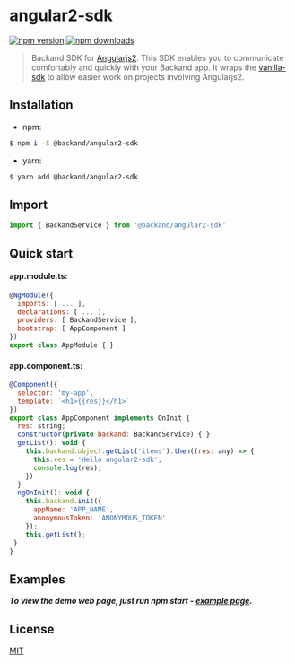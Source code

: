 angular2-sdk
===
[![npm version](https://img.shields.io/npm/v/@backand/angular2-sdk.svg?style=flat-square)](https://www.npmjs.org/package/@backand/angular2-sdk)
[![npm downloads](https://img.shields.io/npm/dt/@backand/angular2-sdk.svg?style=flat-square)](http://npm-stat.com/charts.html?package=@backand/angular2-sdk)

>  Backand SDK for [Angularjs2](https://angular.io/).
This SDK enables you to communicate comfortably and quickly with your Backand app.
It wraps the [vanilla-sdk](https://github.com/backand/vanilla-sdk) to allow easier work on projects involving Angularjs2.


## Installation
- npm:
```bash
$ npm i -S @backand/angular2-sdk
```
- yarn:
```bash
$ yarn add @backand/angular2-sdk
```


## Import
```javascript
import { BackandService } from '@backand/angular2-sdk'
```


## Quick start
#### app.module.ts:
```javascript
@NgModule({
  imports: [ ... ],
  declarations: [ ... ],
  providers: [ BackandService ],
  bootstrap: [ AppComponent ]
})
export class AppModule { }
```
#### app.component.ts:
```javascript
@Component({
  selector: 'my-app',
  template: `<h1>{{res}}</h1>`
})
export class AppComponent implements OnInit {
  res: string;
  constructor(private backand: BackandService) { }
  getList(): void {
    this.backand.object.getList('items').then((res: any) => {
      this.res = 'Hello angular2-sdk';
      console.log(res);
    })
  }
  ngOnInit(): void {
    this.backand.init({
      appName: 'APP_NAME',
      anonymousToken: 'ANONYMOUS_TOKEN'
    });
    this.getList();
 }
}
```


## Examples
***To view the demo web page, just run npm start - [example page](https://github.com/backand/angular2-sdk/blob/master/example/).***


## License

  [MIT](LICENSE)

